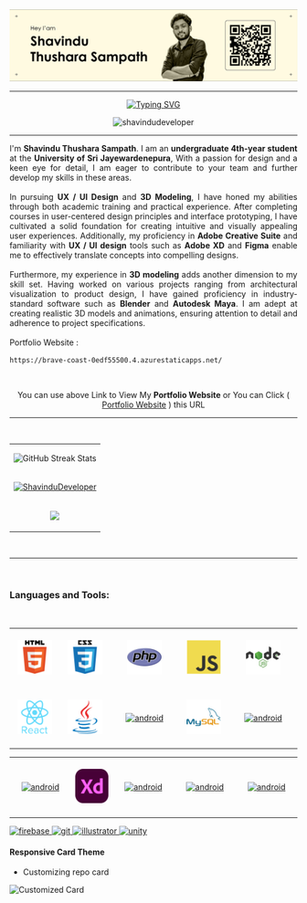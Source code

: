 <img src="https://github.com/ShavinduDeveloper/ShavinduDeveloper/blob/03b5d551d69b422b6cad7319e6d4248945bf8845/Resources/Cover%20Photo.png" alt="Cover Photo" />
  
  ---

<p align="center">
<a href="https://git.io/typing-svg"><img src="https://readme-typing-svg.herokuapp.com?font=Fira+Code&size=15&pause=1000&color=FFFAE1&center=true&vCenter=true&random=false&width=435&lines=I'm+Shavindu+Thushara+Sampath;I+am+an+undergraduate+4th-year+student+at;University+of+Sri+Jayewardenepura.;I'm+UX+%2F+UI+Designer;I'm+3D+Artist+;I'm+Foley+Artist;I'm+Graphic+Designer;I'm+Web+Developer;I'm+Mobile+Application+Developer;I'm+Desktop+Application+Developer;I'm+Logo+Designer" alt="Typing SVG" /></a>
</p>
  
  <p align="center"> <img src="https://komarev.com/ghpvc/?username=shavindudeveloper&label=Profile%20views&color=0e75b6&style=flat" alt="shavindudeveloper" width="150px"/> </p>
  
  ---
  
  <p align="justify">
    I'm <b>Shavindu Thushara Sampath</b>. I am an <b>undergraduate 4th-year student</b> at the <b>University of Sri Jayewardenepura</b>, With a passion for design and a keen eye for detail, I am eager to contribute to your team and further develop my skills in these areas.
    <br><br>
    In pursuing <b>UX / UI Design</b> and <b>3D Modeling</b>, I have honed my abilities through both academic training and practical experience. After completing courses in user-centered design principles and interface prototyping, I have cultivated a solid foundation for creating intuitive and visually appealing user experiences. Additionally, my proficiency in <b>Adobe Creative Suite</b> and familiarity with <b>UX / UI design</b> tools such as <b>Adobe XD</b> and <b>Figma</b> enable me to effectively translate concepts into compelling designs.
    <br>
    <br>
    Furthermore, my experience in <b>3D modeling</b> adds another dimension to my skill set. Having worked on various projects ranging from architectural visualization to product design, I have gained proficiency in industry-standard software such as <b>Blender</b> and <b>Autodesk Maya</b>. I am adept at creating realistic 3D models and animations, ensuring attention to detail and adherence to project specifications. 
    <br>
    <br>
    Portfolio Website : 
    
    https://brave-coast-0edf55500.4.azurestaticapps.net/
  <br>
  <p align="center">You can use above Link to View My <b>Portfolio Website</b> or You can Click ( <a href="https://brave-coast-0edf55500.4.azurestaticapps.net/">Portfolio Website</a> ) this URL </p>
  
  ---
  <br>
</p>

<table align="center">
  <tr>
    <td colspan="2">
      <p align="center">
        <img src="https://github-readme-streak-stats.herokuapp.com/?user=ShavinduDeveloper&theme=dark&date_format=j%20M%5B%20Y%5D&currStreakLabel=6FDA44&fire=6FDA44&ring=6FDA44" alt="GitHub Streak Stats" height="200" />
      </p>
    </td>
  </tr>
  <tr align="center">
    <td colspan="2">
      <p align="center">
        
  [![ShavinduDeveloper](https://github-readme-stats.vercel.app/api?username=ShavinduDeveloper\&show_icons=true\&theme=dark#gh-dark-mode-only)](https://github.com/ShavinduDeveloper)
      </p>
    </td>
  </tr>
  <tr align="center">
    <td colspan="2">
      <p align="center">
        <img src="https://github-readme-stats.vercel.app/api/top-langs/?username=ShavinduDeveloper&hide=TeX&title_color=6FDA44&text_color=c9cacc&icon_color=blueviolet&bg_color=1d1f21&theme=dark">
      </p>
    </td>
  </tr>
</table>
<br>

---
<br>

### Languages and Tools:

<br>

<table>
  <tr>
    <td width="200px" height="100px">
      <a href="https://www.w3.org/html/" target="_blank" rel="noreferrer">
        <p align="center">
          <img src="https://raw.githubusercontent.com/devicons/devicon/master/icons/html5/html5-original-wordmark.svg" alt="android" width="60" height="60"/>
        </p>
      </a>
    </td>
    <td width="200px" height="100px">
      <a href="https://www.w3schools.com/css/" target="_blank" rel="noreferrer">
        <p align="center">
          <img src="https://raw.githubusercontent.com/devicons/devicon/master/icons/css3/css3-original-wordmark.svg" alt="android" width="60" height="60"/>
        </p>
      </a>
    </td>
    <td width="200px" height="100px">
      <a href="https://www.php.net" target="_blank" rel="noreferrer">
        <p align="center">
          <img src="https://raw.githubusercontent.com/devicons/devicon/master/icons/php/php-original.svg" alt="android" width="60" height="60"/>
        </p>
      </a>
    </td>
    <td width="200px" height="100px">
      <a href="https://developer.mozilla.org/en-US/docs/Web/JavaScript" target="_blank" rel="noreferrer">
        <p align="center">
          <img src="https://raw.githubusercontent.com/devicons/devicon/master/icons/javascript/javascript-original.svg" alt="android" width="60" height="60"/>
        </p>
      </a>
    </td>
    <td width="200px" height="100px">
      <a href="https://nodejs.org" target="_blank" rel="noreferrer">
        <p align="center">
          <img src="https://raw.githubusercontent.com/devicons/devicon/master/icons/nodejs/nodejs-original-wordmark.svg" alt="android" width="60" height="60"/>
        </p>
      </a>
    </td>
  </tr>
  <tr>
    <td width="200px" height="100px">
      <a href="https://reactjs.org/" target="_blank" rel="noreferrer">
        <p align="center">
          <img src="https://raw.githubusercontent.com/devicons/devicon/master/icons/react/react-original-wordmark.svg" alt="android" width="60" height="60"/>
        </p>
      </a>
    </td>
    <td width="200px" height="100px">
      <a href="https://www.java.com" target="_blank" rel="noreferrer">
        <p align="center">
          <img src="https://raw.githubusercontent.com/devicons/devicon/master/icons/java/java-original.svg" alt="android" width="60" height="60"/>
        </p>
      </a>
    </td>
    <td width="200px" height="100px">
      <a href="https://flutter.dev" target="_blank" rel="noreferrer">
        <p align="center">
          <img src="https://www.vectorlogo.zone/logos/flutterio/flutterio-icon.svg" alt="android" width="60" height="60"/>
        </p>
      </a>
    </td>
    <td width="200px" height="100px">
      <a href="https://www.mysql.com/" target="_blank" rel="noreferrer">
        <p align="center">
          <img src="https://raw.githubusercontent.com/devicons/devicon/master/icons/mysql/mysql-original-wordmark.svg" alt="android" width="60" height="60"/>
        </p>
      </a>
    </td>
    <td width="200px" height="100px">
      <a href="https://www.w3schools.com/xml/" target="_blank" rel="noreferrer">
        <p align="center">
          <img src="https://www.svgrepo.com/show/31053/xml.svg" alt="android" width="60" height="60"/>
        </p>
      </a>
    </td>
  </tr>
</table>

<table>
  <tr>
    <td width="200px" height="100px">
      <a href="https://www.figma.com/" target="_blank" rel="noreferrer">
        <p align="center">
          <img src="https://www.vectorlogo.zone/logos/figma/figma-icon.svg" alt="android" width="60" height="60"/>
        </p>
      </a>
    </td>
    <td width="200px" height="100px">
      <a href="https://adobexdplatform.com/" target="_blank" rel="noreferrer">
        <p align="center">
          <img src="https://github.com/tandpfun/skill-icons/blob/main/icons/XD.svg" alt="android" width="60" height="60"/>
        </p>
      </a>
    </td>
    <td width="200px" height="100px">
      <a href="https://www.adobe.com/in/products/illustrator.html" target="_blank" rel="noreferrer">
        <p align="center">
          <img src="https://www.vectorlogo.zone/logos/adobe_illustrator/adobe_illustrator-icon.svg" alt="android" width="60" height="60"/>
        </p>
      </a>
    </td>
    <td width="200px" height="100px">
      <a href="https://www.adobe.com/products/photoshopfamily.html" target="_blank" rel="noreferrer">
        <p align="center">
          <img src="https://www.svgrepo.com/show/373968/photoshop.svg" alt="android" width="60" height="60"/>
        </p>
      </a>
    </td>
    <td width="200px" height="100px">
      <a href="https://www.adobe.com/products/indesign.html" target="_blank" rel="noreferrer">
        <p align="center">
          <img src="https://www.svgrepo.com/show/303188/indesign-cc-logo.svg" alt="android" width="60" height="60"/>
        </p>
      </a>
    </td>
  </tr>
</table>



<p align="left"> 
  <a href="https://firebase.google.com/" target="_blank" rel="noreferrer"> <img src="https://www.vectorlogo.zone/logos/firebase/firebase-icon.svg" alt="firebase" width="40" height="40"/> </a>  
  <a href="https://git-scm.com/" target="_blank" rel="noreferrer"> <img src="https://www.vectorlogo.zone/logos/git-scm/git-scm-icon.svg" alt="git" width="40" height="40"/> </a>
  <a href="" target="_blank" rel="noreferrer"> <img src="" alt="illustrator" width="40" height="40"/> </a>  
  <a href="https://unity.com/" target="_blank" rel="noreferrer"> <img src="https://www.vectorlogo.zone/logos/unity3d/unity3d-icon.svg" alt="unity" width="40" height="40"/> </a> 
  </p>

#### Responsive Card Theme



*   Customizing repo card

![Customized Card](https://github-readme-stats.vercel.app/api/pin?username=ShavinduDeveloper\&repo=Portfolio-Website\&title_color=fff\&icon_color=f9f9f9\&text_color=9f9f9f\&bg_color=151515)
